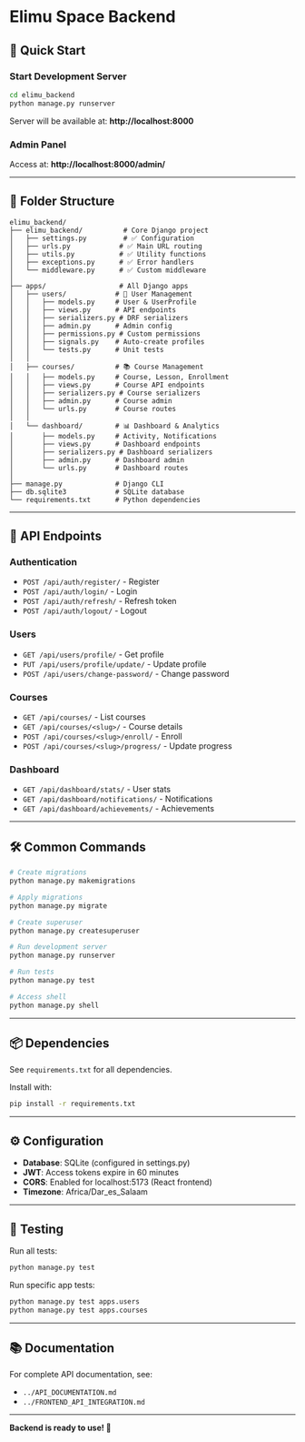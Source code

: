 # Elimu Space Backend

## 🚀 Quick Start

### Start Development Server
```bash
cd elimu_backend
python manage.py runserver
```

Server will be available at: **http://localhost:8000**

### Admin Panel
Access at: **http://localhost:8000/admin/**

---

## 📁 Folder Structure

```
elimu_backend/
├── elimu_backend/          # Core Django project
│   ├── settings.py         # ✅ Configuration
│   ├── urls.py            # ✅ Main URL routing
│   ├── utils.py           # ✅ Utility functions
│   ├── exceptions.py      # ✅ Error handlers
│   └── middleware.py      # ✅ Custom middleware
│
├── apps/                  # All Django apps
│   ├── users/            # 👤 User Management
│   │   ├── models.py     # User & UserProfile
│   │   ├── views.py      # API endpoints
│   │   ├── serializers.py # DRF serializers
│   │   ├── admin.py      # Admin config
│   │   ├── permissions.py # Custom permissions
│   │   ├── signals.py    # Auto-create profiles
│   │   └── tests.py      # Unit tests
│   │
│   ├── courses/          # 📚 Course Management
│   │   ├── models.py     # Course, Lesson, Enrollment
│   │   ├── views.py      # Course API endpoints
│   │   ├── serializers.py # Course serializers
│   │   ├── admin.py      # Course admin
│   │   └── urls.py       # Course routes
│   │
│   └── dashboard/        # 📊 Dashboard & Analytics
│       ├── models.py     # Activity, Notifications
│       ├── views.py      # Dashboard endpoints
│       ├── serializers.py # Dashboard serializers
│       ├── admin.py      # Dashboard admin
│       └── urls.py       # Dashboard routes
│
├── manage.py             # Django CLI
├── db.sqlite3            # SQLite database
└── requirements.txt      # Python dependencies
```

---

## 🔗 API Endpoints

### Authentication
- `POST /api/auth/register/` - Register
- `POST /api/auth/login/` - Login
- `POST /api/auth/refresh/` - Refresh token
- `POST /api/auth/logout/` - Logout

### Users
- `GET /api/users/profile/` - Get profile
- `PUT /api/users/profile/update/` - Update profile
- `POST /api/users/change-password/` - Change password

### Courses
- `GET /api/courses/` - List courses
- `GET /api/courses/<slug>/` - Course details
- `POST /api/courses/<slug>/enroll/` - Enroll
- `POST /api/courses/<slug>/progress/` - Update progress

### Dashboard
- `GET /api/dashboard/stats/` - User stats
- `GET /api/dashboard/notifications/` - Notifications
- `GET /api/dashboard/achievements/` - Achievements

---

## 🛠️ Common Commands

```bash
# Create migrations
python manage.py makemigrations

# Apply migrations
python manage.py migrate

# Create superuser
python manage.py createsuperuser

# Run development server
python manage.py runserver

# Run tests
python manage.py test

# Access shell
python manage.py shell
```

---

## 📦 Dependencies

See `requirements.txt` for all dependencies.

Install with:
```bash
pip install -r requirements.txt
```

---

## ⚙️ Configuration

- **Database**: SQLite (configured in settings.py)
- **JWT**: Access tokens expire in 60 minutes
- **CORS**: Enabled for localhost:5173 (React frontend)
- **Timezone**: Africa/Dar_es_Salaam

---

## 🧪 Testing

Run all tests:
```bash
python manage.py test
```

Run specific app tests:
```bash
python manage.py test apps.users
python manage.py test apps.courses
```

---

## 📚 Documentation

For complete API documentation, see:
- `../API_DOCUMENTATION.md`
- `../FRONTEND_API_INTEGRATION.md`

---

**Backend is ready to use! 🎉**

